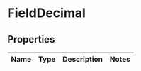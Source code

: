 
# FieldDecimal

## Properties
Name | Type | Description | Notes
------------ | ------------- | ------------- | -------------



